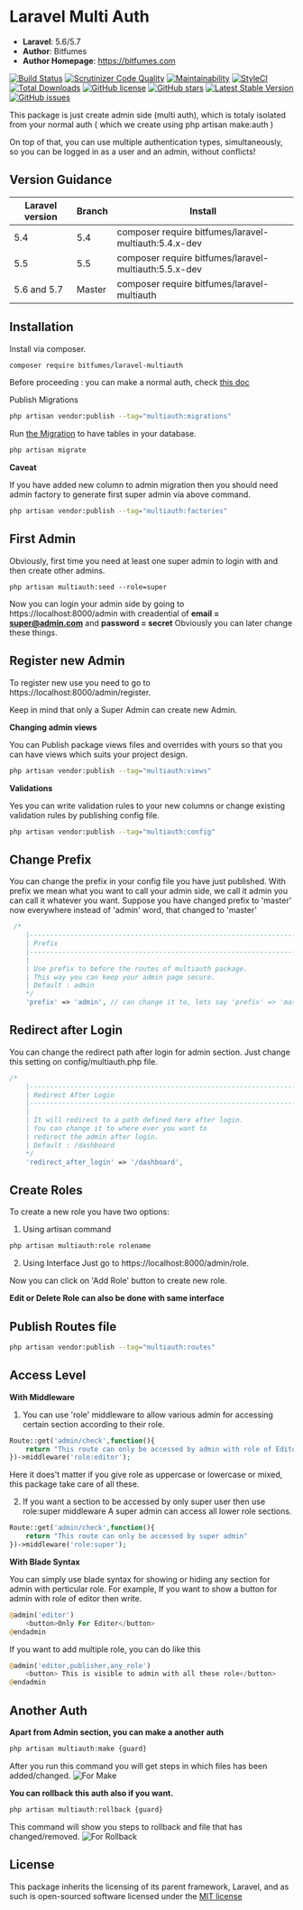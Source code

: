 # Laravel Multi Auth

- **Laravel**: 5.6/5.7
- **Author**: Bitfumes
- **Author Homepage**: https://bitfumes.com

[![Build Status](https://scrutinizer-ci.com/g/bitfumes/laravel-multiauth/badges/build.png?b=master)](https://scrutinizer-ci.com/g/bitfumes/laravel-multiauth/build-status/master)
[![Scrutinizer Code Quality](https://scrutinizer-ci.com/g/bitfumes/laravel-multiauth/badges/quality-score.png?b=master)](https://scrutinizer-ci.com/g/bitfumes/laravel-multiauth/?branch=master)
[![Maintainability](https://api.codeclimate.com/v1/badges/69d079cd52b7b2fb94c4/maintainability)](https://codeclimate.com/github/bitfumes/laravel-multiauth/maintainability)
[![StyleCI](https://github.styleci.io/repos/143331251/shield?branch=master)](https://github.styleci.io/repos/143331251)
[![Total Downloads](https://poser.pugx.org/bitfumes/laravel-multiauth/downloads)](https://packagist.org/packages/bitfumes/laravel-multiauth)
[![GitHub license](https://img.shields.io/github/license/bitfumes/laravel-multiauth.svg)](https://github.com/bitfumes/laravel-multiauth/blob/master/LICENSE.md)
[![GitHub stars](https://img.shields.io/github/stars/bitfumes/laravel-multiauth.svg)](https://github.com/bitfumes/laravel-multiauth/stargazers)
[![Latest Stable Version](https://poser.pugx.org/bitfumes/laravel-multiauth/v/stable)](https://packagist.org/packages/bitfumes/laravel-multiauth)
[![GitHub issues](https://img.shields.io/github/issues/bitfumes/laravel-multiauth.svg)](https://github.com/bitfumes/laravel-multiauth/issues)

This package is just create admin side (multi auth), which is totaly isolated from your normal auth ( which we create using php artisan make:auth )

On top of that, you can use multiple authentication types, simultaneously, so you can be logged
in as a user and an admin, without conflicts!

## Version Guidance

| Laravel version | Branch | Install                                               |
| --------------- | ------ | ----------------------------------------------------- |
| 5.4             | 5.4    | composer require bitfumes/laravel-multiauth:5.4.x-dev |
| 5.5             | 5.5    | composer require bitfumes/laravel-multiauth:5.5.x-dev |
| 5.6 and 5.7     | Master | composer require bitfumes/laravel-multiauth           |

## Installation

Install via composer.

```bash
composer require bitfumes/laravel-multiauth
```

Before proceeding : you can make a normal auth, check [this doc](https://github.com/bitfumes/laravel-multiauth#another-auth)

Publish Migrations

```bash
php artisan vendor:publish --tag="multiauth:migrations"
```

Run [the Migration](https://github.com/bitfumes/laravel-multiauth/database/migrations/create_permission_tables.php) to have tables in your database.

```bash
php artisan migrate
```

**Caveat**

If you have added new column to admin migration then you should need admin factory to generate first super admin via above command.

```bash
php artisan vendor:publish --tag="multiauth:factories"
```

## First Admin

Obviously, first time you need at least one super admin to login with and then create other admins.

```
php artisan multiauth:seed --role=super
```

Now you can login your admin side by going to https://localhost:8000/admin with creadential of **email = super@admin.com** and **password = secret**
Obviously you can later change these things.

## Register new Admin

To register new use you need to go to https://localhost:8000/admin/register.

Keep in mind that only a Super Admin can create new Admin.

**Changing admin views**

You can Publish package views files and overrides with yours so that you can have views which suits your project design.

```bash
php artisan vendor:publish --tag="multiauth:views"
```

**Validations**

Yes you can write validation rules to your new columns or change existing validation rules by publishing config file.

```bash
php artisan vendor:publish --tag="multiauth:config"
```

## Change Prefix

You can change the prefix in your config file you have just published.
With prefix we mean what you want to call your admin side, we call it admin you can call it whatever you want.
Suppose you have changed prefix to 'master' now everywhere instead of 'admin' word, that changed to 'master'

```php
 /*
    |--------------------------------------------------------------------------
    | Prefix
    |--------------------------------------------------------------------------
    |
    | Use prefix to before the routes of multiauth package.
    | This way you can keep your admin page secure.
    | Default : admin
    */
    'prefix' => 'admin', // can change it to, lets say 'prefix' => 'master'
```

## Redirect after Login

You can change the redirect path after login for admin section. Just change this setting on config/multiauth.php file.

```php
/*
    |--------------------------------------------------------------------------
    | Redirect After Login
    |--------------------------------------------------------------------------
    |
    | It will redirect to a path defined here after login.
    | You can change it to where ever you want to
    | redirect the admin after login.
    | Default : /dashboard
    */
    'redirect_after_login' => '/dashboard',
```

## Create Roles

To create a new role you have two options:

1. Using artisan command

```bash
php artisan multiauth:role rolename
```

2. Using Interface
   Just go to https://localhost:8000/admin/role.

Now you can click on 'Add Role' button to create new role.

**Edit or Delete Role can also be done with same interface**

## Publish Routes file

```bash
php artisan vendor:publish --tag="multiauth:routes"
```

## Access Level

**With Middleware**

1. You can use 'role' middleware to allow various admin for accessing certain section according to their role.

```php
Route::get('admin/check',function(){
    return "This route can only be accessed by admin with role of Editor"
})->middleware('role:editor');
```

Here it does't matter if you give role as uppercase or lowercase or mixed, this package take care of all these.

2. If you want a section to be accessed by only super user then use role:super middleware
   A super admin can access all lower role sections.

```php
Route::get('admin/check',function(){
    return "This route can only be accessed by super admin"
})->middleware('role:super');
```

**With Blade Syntax**

You can simply use blade syntax for showing or hiding any section for admin with perticular role.
For example, If you want to show a button for admin with role of editor then write.

```php
@admin('editor')
    <button>Only For Editor</button>
@endadmin
```

If you want to add multiple role, you can do like this

```php
@admin('editor,publisher,any_role')
    <button> This is visible to admin with all these role</button>
@endadmin
```

## Another Auth

**Apart from Admin section, you can make a another auth**

```php
php artisan multiauth:make {guard}
```

After you run this command you will get steps in which files has been added/changed.
![For Make](https://user-images.githubusercontent.com/41295276/44602450-4a4e2580-a7fd-11e8-858b-cac65c496908.png)

**You can rollback this auth also if you want.**

```php
php artisan multiauth:rollback {guard}
```

This command will show you steps to rollback and file that has changed/removed.
![For Rollback](https://user-images.githubusercontent.com/41295276/44602466-5508ba80-a7fd-11e8-9737-3711baecbbdb.png)

## License

This package inherits the licensing of its parent framework, Laravel, and as such is open-sourced
software licensed under the [MIT license](http://opensource.org/licenses/MIT)
